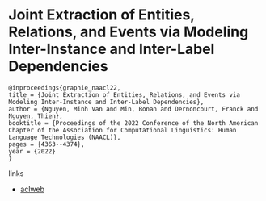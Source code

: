 # Joint Extraction of Entities, Relations, and Events via Modeling Inter-Instance and Inter-Label Dependencies

```
@inproceedings{graphie_naacl22,
title = {Joint Extraction of Entities, Relations, and Events via Modeling Inter-Instance and Inter-Label Dependencies},
author = {Nguyen, Minh Van and Min, Bonan and Dernoncourt, Franck and Nguyen, Thien},
booktitle = {Proceedings of the 2022 Conference of the North American Chapter of the Association for Computational Linguistics: Human Language Technologies (NAACL)},
pages = {4363--4374},
year = {2022}
}
```

links
- [aclweb](https://www.aclweb.org/anthology/2022.naacl-main.324/)
